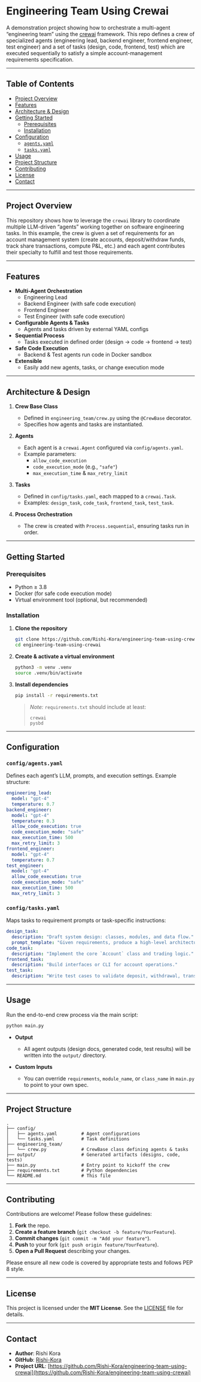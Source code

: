 
# Engineering Team Using Crewai

A demonstration project showing how to orchestrate a multi-agent “engineering team” using the [crewai](https://pypi.org/project/crewai/) framework. This repo defines a crew of specialized agents (engineering lead, backend engineer, frontend engineer, test engineer) and a set of tasks (design, code, frontend, test) which are executed sequentially to satisfy a simple account-management requirements specification.

---

## Table of Contents

- [Project Overview](#project-overview)  
- [Features](#features)  
- [Architecture & Design](#architecture--design)  
- [Getting Started](#getting-started)  
  - [Prerequisites](#prerequisites)  
  - [Installation](#installation)  
- [Configuration](#configuration)  
  - [`agents.yaml`](#agentsyaml)  
  - [`tasks.yaml`](#tasksyaml)  
- [Usage](#usage)  
- [Project Structure](#project-structure)  
- [Contributing](#contributing)  
- [License](#license)  
- [Contact](#contact)  

---

## Project Overview

This repository shows how to leverage the `crewai` library to coordinate multiple LLM-driven “agents” working together on software engineering tasks. In this example, the crew is given a set of requirements for an account management system (create accounts, deposit/withdraw funds, track share transactions, compute P&L, etc.) and each agent contributes their specialty to fulfill and test those requirements.

---

## Features

- **Multi-Agent Orchestration**  
  - Engineering Lead  
  - Backend Engineer (with safe code execution)  
  - Frontend Engineer  
  - Test Engineer (with safe code execution)  
- **Configurable Agents & Tasks**  
  - Agents and tasks driven by external YAML configs  
- **Sequential Process**  
  - Tasks executed in defined order (design → code → frontend → test)  
- **Safe Code Execution**  
  - Backend & Test agents run code in Docker sandbox  
- **Extensible**  
  - Easily add new agents, tasks, or change execution mode  

---

## Architecture & Design

1. **Crew Base Class**  
   - Defined in `engineering_team/crew.py` using the `@CrewBase` decorator.  
   - Specifies how agents and tasks are instantiated.  

2. **Agents**  
   - Each agent is a `crewai.Agent` configured via `config/agents.yaml`.  
   - Example parameters:  
     - `allow_code_execution`  
     - `code_execution_mode` (e.g., `"safe"`)  
     - `max_execution_time` & `max_retry_limit`  

3. **Tasks**  
   - Defined in `config/tasks.yaml`, each mapped to a `crewai.Task`.  
   - Examples: `design_task`, `code_task`, `frontend_task`, `test_task`.  

4. **Process Orchestration**  
   - The crew is created with `Process.sequential`, ensuring tasks run in order.  

---

## Getting Started

### Prerequisites

- Python ≥ 3.8  
- Docker (for safe code execution mode)  
- Virtual environment tool (optional, but recommended)  

### Installation

1. **Clone the repository**  
   ```bash
   git clone https://github.com/Rishi-Kora/engineering-team-using-crewai.git
   cd engineering-team-using-crewai


2. **Create & activate a virtual environment**

   ```bash
   python3 -m venv .venv
   source .venv/bin/activate
   ```

3. **Install dependencies**

   ```bash
   pip install -r requirements.txt
   ```

   > *Note:* `requirements.txt` should include at least:
   >
   > ```text
   > crewai
   > pysbd
   > ```

---

## Configuration

### `config/agents.yaml`

Defines each agent’s LLM, prompts, and execution settings. Example structure:

```yaml
engineering_lead:
  model: "gpt-4"
  temperature: 0.7
backend_engineer:
  model: "gpt-4"
  temperature: 0.3
  allow_code_execution: true
  code_execution_mode: "safe"
  max_execution_time: 500
  max_retry_limit: 3
frontend_engineer:
  model: "gpt-4"
  temperature: 0.7
test_engineer:
  model: "gpt-4"
  allow_code_execution: true
  code_execution_mode: "safe"
  max_execution_time: 500
  max_retry_limit: 3
```

### `config/tasks.yaml`

Maps tasks to requirement prompts or task-specific instructions:

```yaml
design_task:
  description: "Draft system design: classes, modules, and data flow."
  prompt_template: "Given requirements, produce a high-level architecture."
code_task:
  description: "Implement the core `Account` class and trading logic."
frontend_task:
  description: "Build interfaces or CLI for account operations."
test_task:
  description: "Write test cases to validate deposit, withdrawal, transactions, and P&L."
```

---

## Usage

Run the end-to-end crew process via the main script:

```bash
python main.py
```

* **Output**

  * All agent outputs (design docs, generated code, test results) will be written into the `output/` directory.
* **Custom Inputs**

  * You can override `requirements`, `module_name`, or `class_name` in `main.py` to point to your own spec.

---

## Project Structure

```
.
├── config/
│   ├── agents.yaml         # Agent configurations
│   └── tasks.yaml          # Task definitions
├── engineering_team/
│   └── crew.py             # CrewBase class defining agents & tasks
├── output/                 # Generated artifacts (designs, code, tests)
├── main.py                 # Entry point to kickoff the crew
├── requirements.txt        # Python dependencies
└── README.md               # This file
```

---

## Contributing

Contributions are welcome! Please follow these guidelines:

1. **Fork** the repo.
2. **Create a feature branch** (`git checkout -b feature/YourFeature`).
3. **Commit changes** (`git commit -m "Add your feature"`).
4. **Push** to your fork (`git push origin feature/YourFeature`).
5. **Open a Pull Request** describing your changes.

Please ensure all new code is covered by appropriate tests and follows PEP 8 style.

---

## License

This project is licensed under the **MIT License**. See the [LICENSE](LICENSE) file for details.

---

## Contact

* **Author**: Rishi Kora
* **GitHub**: [Rishi-Kora](https://github.com/Rishi-Kora)
* **Project URL**: [https://github.com/Rishi-Kora/engineering-team-using-crewai](https://github.com/Rishi-Kora/engineering-team-using-crewai)

```
```
